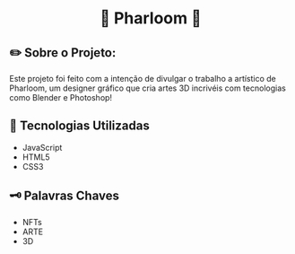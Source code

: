 <h1 align="center"> &#127912; Pharloom &#127912;</h1>
<h2> ✏️ Sobre o Projeto: </h2>
<p>Este projeto foi feito com a intenção de divulgar o trabalho a artístico de Pharloom, um designer gráfico que cria artes 3D incrivéis com tecnologias como Blender e Photoshop!</p>
<h2 >&#128640; Tecnologias Utilizadas</h2>
<ul>
  <li> JavaScript </li>
  <li> HTML5 </li>
  <li> CSS3 </li>
</ul>
<h2> 🗝️ Palavras Chaves </h2>
<ul>
  <li> NFTs </li>
  <li> ARTE </li>
  <li> 3D </li>
</ul>

